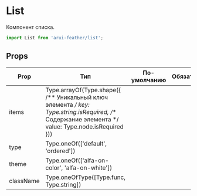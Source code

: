 # List

Компонент списка.

```javascript
import List from 'arui-feather/list';
```




## Props


| Prop  | Тип  | По-умолчанию | Обязательный | Описание |
| ----- | ---- | ------------ | ------------ |----------|
| items | Type.arrayOf(Type.shape({ /** Уникальный ключ элемента */ key: Type.string.isRequired, /** Содержание элемента */ value: Type.node.isRequired })) |  |  | Список элементов |
| type | Type.oneOf(['default', 'ordered']) |  |  | Тип списка |
| theme | Type.oneOf(['alfa-on-color', 'alfa-on-white']) |  |  | Тема компонента |
| className | Type.oneOfType([Type.func, Type.string]) |  |  | Дополнительный класс |











